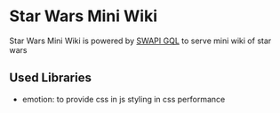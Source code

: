 # Star Wars Mini Wiki

Star Wars Mini Wiki is powered by [SWAPI GQL](https://swapi-graphql.netlify.app) to serve mini wiki of star wars

## Used Libraries

- emotion: to provide css in js styling in css performance
